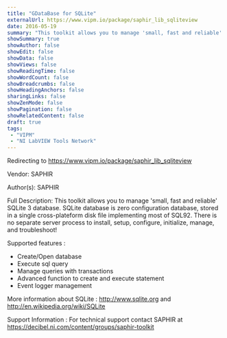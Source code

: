 ```yaml
---
title: "GDataBase for SQLite"
externalUrl: https://www.vipm.io/package/saphir_lib_sqliteview
date: 2016-05-19
summary: "This toolkit allows you to manage 'small, fast and reliable' SQLite 3 database."
showSummary: true
showAuthor: false
showEdit: false
showData: false
showViews: false
showReadingTime: false
showWordCount: false
showBreadcrumbs: false
showHeadingAnchors: false
sharingLinks: false
showZenMode: false
showPagination: false
showRelatedContent: false
draft: true
tags:
 - "VIPM"
 - "NI LabVIEW Tools Network"
---
```


Redirecting to https://www.vipm.io/package/saphir_lib_sqliteview

Vendor: SAPHIR

Author(s): SAPHIR
 
Full Description:
This toolkit allows you to manage 'small, fast and reliable' SQLite 3 database.
SQLite database is zero configuration database, stored in a single cross-plateform disk file implementing most of SQL92.
There is no separate server process to install, setup, configure, initialize, manage, and troubleshoot!

Supported features :
   * Create/Open database
   * Execute sql query
   * Manage queries with transactions
   * Advanced function to create and execute statement
   * Event logger management

More information about SQLite : http://www.sqlite.org and http://en.wikipedia.org/wiki/SQLite

Support Information :
For technical support contact SAPHIR at https://decibel.ni.com/content/groups/saphir-toolkit